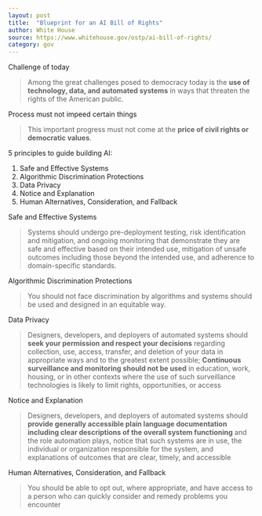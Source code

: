 ```yaml
---
layout: post
title:  "Blueprint for an AI Bill of Rights"
author: White House
source: https://www.whitehouse.gov/ostp/ai-bill-of-rights/
category: gov
---
```


Challenge of today

> Among the great challenges posed to democracy today is the **use of technology, data, and automated systems** in ways that threaten the rights of the American public.

Process must not impeed certain things

> This important progress must not come at the **price of civil rights or democratic values**.

5 principles to guide building AI:

1. Safe and Effective Systems
1. Algorithmic Discrimination Protections
1. Data Privacy
1. Notice and Explanation
1. Human Alternatives, Consideration, and Fallback

Safe and Effective Systems

> Systems should undergo pre-deployment testing, risk identification and mitigation, and ongoing monitoring that demonstrate they are safe and effective based on their intended use, mitigation of unsafe outcomes including those beyond the intended use, and adherence to domain-specific standards.

Algorithmic Discrimination Protections

>  You should not face discrimination by algorithms and systems should be used and designed in an equitable way.

Data Privacy

> Designers, developers, and deployers of automated systems should **seek your permission and respect your decisions** regarding collection, use, access, transfer, and deletion of your data in appropriate ways and to the greatest extent possible; **Continuous surveillance and monitoring should not be used** in education, work, housing, or in other contexts where the use of such surveillance technologies is likely to limit rights, opportunities, or access

Notice and Explanation

> Designers, developers, and deployers of automated systems should **provide generally accessible plain language documentation including clear descriptions of the overall system functioning** and the role automation plays, notice that such systems are in use, the individual or organization responsible for the system, and explanations of outcomes that are clear, timely, and accessible

Human Alternatives, Consideration, and Fallback

>  You should be able to opt out, where appropriate, and have access to a person who can quickly consider and remedy problems you encounter
